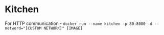 # Kitchen
For HTTP communication - ```docker run --name kitchen -p 80:8080 -d --netword="[CUSTOM NETWORK]" [IMAGE]```
